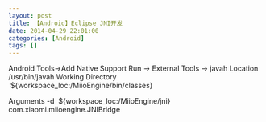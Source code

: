 ```yaml
---
layout: post
title: 【Android】Eclipse JNI开发
date: 2014-04-29 22:01:00
categories: [Android]
tags: []
---
```

Android Tools->Add Native Support
Run -> External Tools -> javah
Location /usr/bin/javah
Working Directory  ${workspace_loc:/MiioEngine/bin/classes}

Arguments -d  ${workspace_loc:/MiioEngine/jni} com.xiaomi.miioengine.JNIBridge

